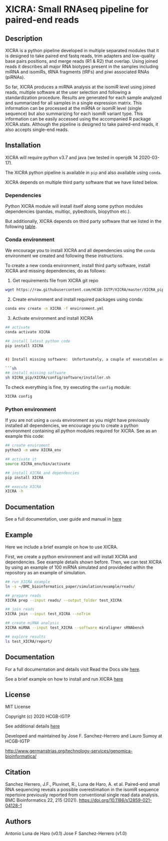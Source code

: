 # XICRA: Small RNAseq pipeline for paired-end reads

## Description

XICRA is a python pipeline developed in multiple separated modules that it is designed to take 
paired end fastq reads, trim adapters and low-quality base pairs positions, and merge reads (R1 & R2) 
that overlap. Using joined reads it describes all major RNA biotypes present in the samples including 
miRNA and isomiRs, tRNA fragments (tRFs) and piwi associated RNAs (piRNAs).

So far, XICRA produces a miRNA analysis at the isomiR level using joined reads, multiple software at the 
user selection and following a standardization procedure. Results are generated for each sample analyzed and 
summarized for all samples in a single expression matrix. This information can be processed at the miRNA or 
isomiR level (single sequence) but also summarizing for each isomiR variant type. This information can be 
easily accessed using the accompanied R package XICRA.stats. Although the pipeline is designed to take 
paired-end reads, it also accepts single-end reads.

## Installation

XICRA will require python v3.7 and java (we tested in openjdk 14 2020-03-17).

The XICRA python pipeline is available in `pip` and also available using `conda`.

XICRA depends on multiple third party software that we have listed below.

### Dependencies 

Python XICRA module will install itself along some python modules dependencies (pandas, multiqc, pybedtools, biopython etc.). 

But additionally, XICRA depends on third party software that we listed in the following [table](https://github.com/HCGB-IGTP/XICRA/blob/master/XICRA_pip/XICRA/config/software/soft_dependencies.csv).

### Conda environment

We encourage you to install XICRA and all dependencies using the `conda` environment we created and following these instructions. 

To create a new conda environment, install third party software, install XICRA and missing dependencies, do as follows: 

1) Get requirements file from XICRA git repo

```sh
wget https://raw.githubusercontent.com/HCGB-IGTP/XICRA/master/XICRA_pip/devel/conda/environment.yml
```

2) Create environment and install required packages using conda: 

```sh
conda env create -n XICRA -f environment.yml
```

3) Activate environment and install XICRA
```sh
## activate
conda activate XICRA

## install latest python code
pip install XICRA


4) Install missing software:  Unfortunately, a couple of executables are not available neither as a `conda` or `pip` packages. These packages are `miraligner` and `sRNAbench`. We have generated a `shell` script to retrieve and include within your `conda environment`.

```sh
## install missing software
sh XICRA_pip/XICRA/config/software/installer.sh
```

To check everything is fine, try executing the `config` module:
```sh
XICRA config
```

### Python environment

If you are not using a `conda` environment as you might have previously installed all dependencies, we encourage you to create a python environment containing all python modules required for XICRA. See as an example this code:

```sh
## create enviroment
python3 -m venv XICRA_env

## activate it
source XICRA_env/bin/activate

## install XICRA and dependencies
pip install XICRA

## execute XICRA
XICRA -h
```

## Documentation

See a full documentation, user guide and manual in [here](https://readthedocs.org/)

## Example
Here we include a brief example on how to use XICRA.

First, we create a python environment and will install XICRA and dependencies. See example details shown before.
Then, we can test XICRA by using an example of 100 miRNA simulated and provideded within the repository as an example of simulation.

```sh
## run XICRA example
ln -s ~/BMC_bioinformatics_paper/simulation/example/reads/

## prepare reads
XICRA prep --input reads/ --output_folder test_XICRA

## join reads
XICRA join --input test_XICRA --noTrim

## create miRNA analysis
XICRA miRNA --input test_XICRA --software miraligner sRNAbench

## explore results
ls test_XICRA/report/
```

## Documentation
For a full documentation and details visit Read the Docs site [here](https://xicra.readthedocs.io/). 

See a brief example on how to install and run XICRA [here](https://github.com/HCGB-IGTP/XICRA/tree/master/XICRA_pip#example)

## License 

MIT License

Copyright (c) 2020 HCGB-IGTP

See additional details [here](XICRA_pip/LICENSE)

Developed and maintained by Jose F. Sanchez-Herrero and Lauro Sumoy at HCGB-IGTP

http://www.germanstrias.org/technology-services/genomica-bioinformatica/

## Citation
Sanchez Herrero, J.F., Pluvinet, R., Luna de Haro, A. et al. Paired-end small RNA sequencing reveals a possible overestimation in the isomiR sequence repertoire previously reported from conventional single read data analysis. BMC Bioinformatics 22, 215 (2021). https://doi.org/10.1186/s12859-021-04128-1

## Authors
Antonio Luna de Haro (v0.1)
Jose F Sanchez-Herrero (v1.0)	
